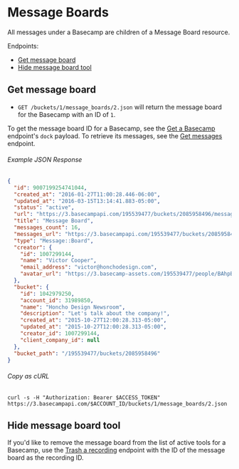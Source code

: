 Message Boards
==============

All messages under a Basecamp are children of a Message Board resource.

Endpoints:

- [Get message board](#get-message-board)
- [Hide message board tool](#hide-message-board)


Get message board
-----------------

* `GET /buckets/1/message_boards/2.json` will return the message board for the Basecamp with an ID of `1`.

To get the message board ID for a Basecamp, see the [Get a Basecamp][1] endpoint's `dock` payload. To retrieve its messages, see the [Get messages][2] endpoint.

###### Example JSON Response

``` json
{
  "id": 9007199254741044,
  "created_at": "2016-01-27T11:00:28.446-06:00",
  "updated_at": "2016-03-15T13:14:41.883-05:00",
  "status": "active",
  "url": "https://3.basecampapi.com/195539477/buckets/2085958496/message_boards/9007199254741044",
  "title": "Message Board",
  "messages_count": 16,
  "messages_url": "https://3.basecampapi.com/195539477/buckets/2085958496/message_boards/9007199254741044/messages.json",
  "type": "Message::Board",
  "creator": {
    "id": 1007299144,
    "name": "Victor Cooper",
    "email_address": "victor@honchodesign.com",
    "avatar_url": "https://3.basecamp-assets.com/195539477/people/BAhpBEgqCjw=--8266bb0507508f3d46050d57b65924d5e2a005f3/avatar-64-x4"
  },
  "bucket": {
    "id": 1042979250,
    "account_id": 31989850,
    "name": "Honcho Design Newsroom",
    "description": "Let's talk about the company!",
    "created_at": "2015-10-27T12:00:28.313-05:00",
    "updated_at": "2015-10-27T12:00:28.313-05:00",
    "creator_id": 1007299144,
    "client_company_id": null
  },
  "bucket_path": "/195539477/buckets/2085958496"
}
```

###### Copy as cURL

``` shell
curl -s -H "Authorization: Bearer $ACCESS_TOKEN" https://3.basecampapi.com/$ACCOUNT_ID/buckets/1/message_boards/2.json
```


Hide message board tool
-----------------------

If you'd like to remove the message board from the list of active tools for a Basecamp, use the [Trash a recording][3] endpoint with the ID of the message board as the recording ID.


[1]: https://github.com/basecamp/bc3-api/blob/master/sections/basecamps.md#get-a-basecamp
[2]: https://github.com/basecamp/bc3-api/blob/master/sections/messages.md#get-messages
[3]: https://github.com/basecamp/bc3-api/blob/master/sections/recordings.md#trash-a-recording
